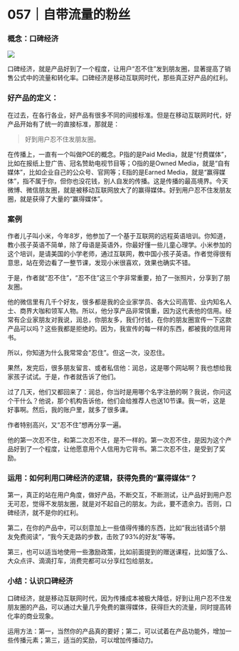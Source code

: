 # 057｜自带流量的粉丝

### 概念：口碑经济

![](../img/45f9189e78ce235ff7b6855454fe0a21.jpg)

口碑经济，就是产品好到了一个程度，让用户“忍不住”发到朋友圈，显著提高了销售公式中的流量和转化率。口碑经济是移动互联网时代，那些真正好产品的红利。

### 好产品的定义：

在过去，在各行各业，好产品有很多不同的间接标准。但是在移动互联网时代，好产品开始有了统一的直接标准，那就是：

> 好到用户忍不住发朋友圈。

在传播上，一直有一个叫做POE的概念。P指的是Paid Media，就是“付费媒体”，比如在报纸上登广告、冠名赞助电视节目等；O指的是Owned Media，就是“自有媒体”，比如企业自己的公众号、官网等；E指的是Earned Media，就是“赢得媒体”，指不属于你，但你也没花钱，别人自发的传播。这是传播的最高境界。今天微博、微信朋友圈，就是被移动互联网放大了的赢得媒体。好到用户忍不住发朋友圈，就是获得了大量的“赢得媒体”。

### 案例

作者儿子叫小米，今年8岁，他参加了一个基于互联网的远程英语培训。你知道，教小孩子英语不简单，除了母语是英语外，你最好懂一些儿童心理学。小米参加的这个培训，是请美国的小学老师，通过互联网，教中国小孩子英语。作者觉得很有意思，站在旁边看了一整节课，发现小米很喜欢，效果也确实不错。

于是，作者就“忍不住”，“忍不住”这三个字非常重要，拍了一张照片，分享到了朋友圈。

他的微信里有几千个好友，很多都是我的企业家学员、各大公司高管、业内知名人士、商界大咖和领军人物。所以，他分享产品非常慎重，因为这代表他的信用。经常有企业家朋友对我说，润总，你朋友多，我们付钱，在你的朋友圈宣传一下这款产品可以吗？这些我都是拒绝的。因为，我宣传的每一样的东西，都被我的信用背书。

所以，你知道为什么我常常会“忍住”。但这一次，没忍住。

果然，发完后，很多朋友留言、或者私信他：润总，这是哪个网站啊？我也想给我家孩子试试。于是，作者就告诉了他们。

过了几天，他们又都回来了：润总，你当时是用哪个名字注册的啊？我说，你问这个干什么？他说，那个机构告诉他，他们会给推荐人也送10节课。我一听，这是好事啊。然后，我的账户里，就多了很多课。

作者特别高兴，又“忍不住”想再分享一遍。

他的第一次忍不住，和第二次忍不住，是不一样的。第一次忍不住，是因为这个产品好到了一个程度，让他愿意用个人信用为它背书。第二次忍不住，是受到了奖励。

### 运用：如何利用口碑经济的逻辑，获得免费的“赢得媒体”？

第一，真正的站在用户角度，做好产品，不断交互，不断测试，让产品好到用户忍无可忍，觉得不发朋友圈，就是对不起自己的朋友。为此，要不遗余力。否则，口碑经济，就不是你的红利。

第二，在你的产品中，可以刻意加上一些值得传播的东西，比如“我出钱请5个朋友免费阅读”，“我今天走路的步数，击败了93%的好友”等等。

第三，也可以适当地使用一些激励政策，比如前面提到的赠送课程，比如饿了么、大众点评、滴滴打车，消费完都可以分享红包给朋友。

### 小结：认识口碑经济

口碑经济，就是移动互联网时代，因为传播成本被极大降低，好到让用户忍不住发朋友圈的产品，可以通过大量几乎免费的赢得媒体，获得巨大的流量，同时提高转化率的商业现象。

运用方法：第一，当然你的产品真的要好；第二，可以试着在产品功能外，增加一些传播元素；第三，适当的奖励，可以增加传播动力。